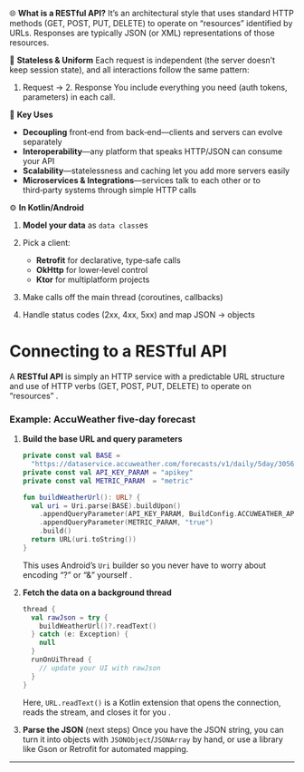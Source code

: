 🌐 **What is a RESTful API?**
  It’s an architectural style that uses standard HTTP methods (GET, POST, PUT, DELETE) to operate on “resources” identified by URLs. Responses are typically JSON (or XML) representations of those resources.

🔄 **Stateless & Uniform**
  Each request is independent (the server doesn’t keep session state), and all interactions follow the same pattern:

  1. Request → 2. Response
     You include everything you need (auth tokens, parameters) in each call.

🔑 **Key Uses**

  * **Decoupling** front‑end from back‑end—clients and servers can evolve separately
  * **Interoperability**—any platform that speaks HTTP/JSON can consume your API
  * **Scalability**—statelessness and caching let you add more servers easily
  * **Microservices & Integrations**—services talk to each other or to third‑party systems through simple HTTP calls

⚙️ **In Kotlin/Android**

  1. **Model your data** as `data class`es
  2. Pick a client:

     * **Retrofit** for declarative, type‑safe calls
     * **OkHttp** for lower‑level control
     * **Ktor** for multiplatform projects
  3. Make calls off the main thread (coroutines, callbacks)
  4. Handle status codes (2xx, 4xx, 5xx) and map JSON → objects

# **Connecting to a RESTful API**

A **RESTful API** is simply an HTTP service with a predictable URL structure and use of HTTP verbs (GET, POST, PUT, DELETE) to operate on “resources” .

### Example: AccuWeather five‑day forecast

1. **Build the base URL and query parameters**

   ```kotlin
   private const val BASE = 
     "https://dataservice.accuweather.com/forecasts/v1/daily/5day/305605"
   private const val API_KEY_PARAM = "apikey"
   private const val METRIC_PARAM  = "metric"

   fun buildWeatherUrl(): URL? {
     val uri = Uri.parse(BASE).buildUpon()
       .appendQueryParameter(API_KEY_PARAM, BuildConfig.ACCUWEATHER_API_KEY)
       .appendQueryParameter(METRIC_PARAM, "true")
       .build()
     return URL(uri.toString())
   }
   ```

   This uses Android’s `Uri` builder so you never have to worry about encoding “?” or “&” yourself ⁠.

2. **Fetch the data on a background thread**

   ```kotlin
   thread {
     val rawJson = try {
       buildWeatherUrl()?.readText()
     } catch (e: Exception) {
       null
     }
     runOnUiThread {
       // update your UI with rawJson
     }
   }
   ```

   Here, `URL.readText()` is a Kotlin extension that opens the connection, reads the stream, and closes it for you ⁠.

3. **Parse the JSON** (next steps)
   Once you have the JSON string, you can turn it into objects with `JSONObject`/`JSONArray` by hand, or use a library like Gson or Retrofit for automated mapping.

---

